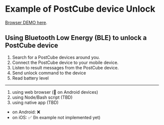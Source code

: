 # Example of PostCube device Unlock

[Browser DEMO here](./build).
## Using Bluetooth Low Energy (BLE) to unlock a PostCube device


1. Search for a PostCube devices around you.
2. Connect the PostCube device to your mobile device.
3. Listen to result messages from the PostCube device.
4. Send unlock command to the device
5. Read battery level

---

1. using web browser (💯 on Android devices)
2. using Node/Bash script (TBD)
3. using native app (TBD)  
  - on Android: ❌  
  - on iOS: ✅ (In example not implemented yet)